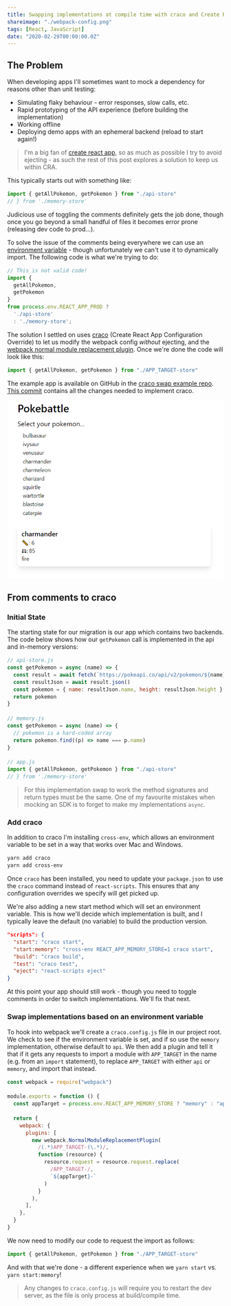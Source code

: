 ```yaml
---
title: Swapping implementations at compile time with craco and Create React App
shareimage: "./webpack-config.png"
tags: [React, JavaScript]
date: "2020-02-29T00:00:00.0Z"
---
```


## The Problem

When developing apps I'll sometimes want to mock a dependency for reasons other than unit testing:

- Simulating flaky behaviour - error responses, slow calls, etc.
- Rapid prototyping of the API experience (before building the implementation)
- Working offline
- Deploying demo apps with an ephemeral backend (reload to start again!)

> I'm a big fan of [create react app](CRA), so as much as possible I try to avoid ejecting - as such the rest of this post explores a solution to keep us within CRA.

This typically starts out with something like:

```javascript
import { getAllPokemon, getPokemon } from "./api-store"
// } from './memory-store'
```

Judicious use of toggling the comments definitely gets the job done, though once you go beyond a small handful of files it becomes error prone (releasing dev code to prod...).

To solve the issue of the comments being everywhere we can use an [environment variable][create react app env variables] - though unfortunately we can't use it to dynamically import. The following code is what we're trying to do:

```javascript
// This is not valid code!
import {
  getAllPokemon,
  getPokemon
}
from process.env.REACT_APP_PROD ?
  './api-store'
  : './memory-store';
```

The solution I settled on uses [craco] (Create React App Configuration Override) to let us modify the webpack config _without_ ejecting, and the [webpack normal module replacement plugin][module replacement plugin]. Once we're done the code will look like this:

```javascript
import { getAllPokemon, getPokemon } from "./APP_TARGET-store"
```

The example app is available on GitHub in the [craco swap example repo][craco swap example]. [This commit][craco implementation commit] contains all the changes needed to implement craco.

![Pokebattle](./pokebattle.png)

## From comments to craco

### Initial State

The starting state for our migration is our app which contains two backends. The code below shows how our `getPokemon` call is implemented in the api and in-memory versions:

```javascript
// api-store.js
const getPokemon = async (name) => {
  const result = await fetch(`https://pokeapi.co/api/v2/pokemon/${name}`)
  const resultJson = await result.json()
  const pokemon = { name: resultJson.name, height: resultJson.height }
  return pokemon
}

// memory.js
const getPokemon = async (name) => {
  // pokemon is a hard-coded array
  return pokemon.find((p) => name === p.name)
}

// app.js
import { getAllPokemon, getPokemon } from "./api-store"
// } from './memory-store'
```

> For this implementation swap to work the method signatures and return types must be the same. One of my favourite mistakes when mocking an SDK is to forget to make my implementations `async`.

### Add craco

In addition to craco I'm installing `cross-env`, which allows an environment variable to be set in a way that works over Mac and Windows.

```bash
yarn add craco
yarn add cross-env
```

Once `craco` has been installed, you need to update your `package.json` to use the `craco` command instead of `react-scripts`. This ensures that any configuration overrides we specify will get picked up.

We're also adding a new start method which will set an environment variable. This is how we'll decide which implementation is built, and I typically leave the default (no variable) to build the production version.

```json
"scripts": {
  "start": "craco start",
  "start:memory": "cross-env REACT_APP_MEMORY_STORE=1 craco start",
  "build": "craco build",
  "test": "craco test",
  "eject": "react-scripts eject"
}
```

At this point your app should still work - though you need to toggle comments in order to switch implementations. We'll fix that next.

### Swap implementations based on an environment variable

To hook into webpack we'll create a `craco.config.js` file in our project root. We check to see if the environment variable is set, and if so use the `memory` implementation, otherwise default to `api`. We then add a plugin and tell it that if it gets any requests to import a module with `APP_TARGET` in the name (e.g. from an `import` statement), to replace `APP_TARGET` with either `api` or `memory`, and import that instead.

```javascript
const webpack = require("webpack")

module.exports = function () {
  const appTarget = process.env.REACT_APP_MEMORY_STORE ? "memory" : "api"

  return {
    webpack: {
      plugins: [
        new webpack.NormalModuleReplacementPlugin(
          /(.*)APP_TARGET-(\.*)/,
          function (resource) {
            resource.request = resource.request.replace(
              /APP_TARGET-/,
              `${appTarget}-`
            )
          }
        ),
      ],
    },
  }
}
```

We now need to modify our code to request the import as follows:

```javascript
import { getAllPokemon, getPokemon } from "./APP_TARGET-store"
```

And with that we're done - a different experience when we `yarn start` vs. `yarn start:memory`!

> Any changes to `craco.config.js` will require you to restart the dev server, as the file is only process at build/compile time.

[module replacement plugin]: https://webpack.js.org/plugins/normal-module-replacement-plugin/
[create react app]: https://create-react-app.dev/
[create react app env variables]: https://create-react-app.dev/docs/adding-custom-environment-variables/
[craco]: https://github.com/gsoft-inc/craco
[craco swap example]: https://github.com/aedificatorum/craco-swap-example
[craco implementation commit]: https://github.com/aedificatorum/craco-swap-example/commit/7d268c9a45ba24eb9b2c9785c49b8dc026fb909d

